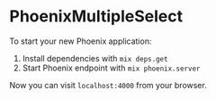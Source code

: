 # PhoenixMultipleSelect

To start your new Phoenix application:

1. Install dependencies with `mix deps.get`
2. Start Phoenix endpoint with `mix phoenix.server`

Now you can visit `localhost:4000` from your browser.
